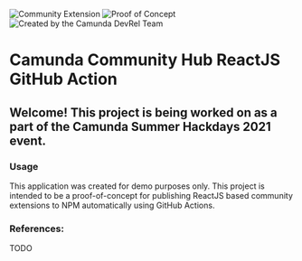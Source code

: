 ![Community Extension](https://img.shields.io/badge/Community%20Extension-An%20open%20source%20community%20maintained%20project-FF4700)
![Proof of Concept](https://img.shields.io/badge/Lifecycle-Proof%20of%20Concept-blueviolet)
![Created by the Camunda DevRel Team](https://img.shields.io/badge/Camunda%20DevRel%20Project-Created%20by%20the%20Camunda%20Developer%20Relations%20team-0Ba7B9)

# Camunda Community Hub ReactJS GitHub Action

## Welcome! This project is being worked on as a part of the Camunda Summer Hackdays 2021 event. 

### Usage
This application was created for demo purposes only. This project is intended to be a proof-of-concept for publishing ReactJS based community extensions to NPM automatically using GitHub Actions.

### References:

TODO
